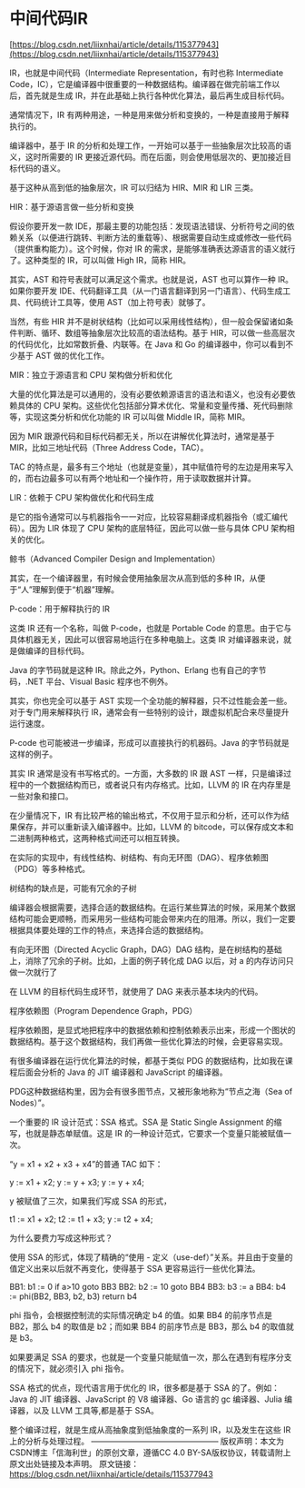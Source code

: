 # 中间代码IR

[https://blog.csdn.net/liixnhai/article/details/115377943](https://blog.csdn.net/liixnhai/article/details/115377943)



IR，也就是中间代码（Intermediate Representation，有时也称 Intermediate Code，IC），它是编译器中很重要的一种数据结构。编译器在做完前端工作以后，首先就是生成 IR，并在此基础上执行各种优化算法，最后再生成目标代码。

 

通常情况下，IR 有两种用途，一种是用来做分析和变换的，一种是直接用于解释执行的。

编译器中，基于 IR 的分析和处理工作，一开始可以基于一些抽象层次比较高的语义，这时所需要的 IR 更接近源代码。而在后面，则会使用低层次的、更加接近目标代码的语义。

 

基于这种从高到低的抽象层次，IR 可以归结为 HIR、MIR 和 LIR 三类。

HIR：基于源语言做一些分析和变换

假设你要开发一款 IDE，那最主要的功能包括：发现语法错误、分析符号之间的依赖关系（以便进行跳转、判断方法的重载等）、根据需要自动生成或修改一些代码（提供重构能力）。这个时候，你对 IR 的需求，是能够准确表达源语言的语义就行了。这种类型的 IR，可以叫做 High IR，简称 HIR。

 

其实，AST 和符号表就可以满足这个需求。也就是说，AST 也可以算作一种 IR。如果你要开发 IDE、代码翻译工具（从一门语言翻译到另一门语言）、代码生成工具、代码统计工具等，使用 AST（加上符号表）就够了。

 

当然，有些 HIR 并不是树状结构（比如可以采用线性结构），但一般会保留诸如条件判断、循环、数组等抽象层次比较高的语法结构。基于 HIR，可以做一些高层次的代码优化，比如常数折叠、内联等。在 Java 和 Go 的编译器中，你可以看到不少基于 AST 做的优化工作。

 

MIR：独立于源语言和 CPU 架构做分析和优化

大量的优化算法是可以通用的，没有必要依赖源语言的语法和语义，也没有必要依赖具体的 CPU 架构。这些优化包括部分算术优化、常量和变量传播、死代码删除等，实现这类分析和优化功能的 IR 可以叫做 Middle IR，简称 MIR。

因为 MIR 跟源代码和目标代码都无关，所以在讲解优化算法时，通常是基于 MIR，比如三地址代码（Three Address Code，TAC）。

TAC 的特点是，最多有三个地址（也就是变量），其中赋值符号的左边是用来写入的，而右边最多可以有两个地址和一个操作符，用于读取数据并计算。

 

LIR：依赖于 CPU 架构做优化和代码生成

是它的指令通常可以与机器指令一一对应，比较容易翻译成机器指令（或汇编代码）。因为 LIR 体现了 CPU 架构的底层特征，因此可以做一些与具体 CPU 架构相关的优化。

 

鲸书（Advanced Compiler Design and Implementation）

其实，在一个编译器里，有时候会使用抽象层次从高到低的多种 IR，从便于“人”理解到便于“机器”理解。

 

 

P-code：用于解释执行的 IR

这类 IR 还有一个名称，叫做 P-code，也就是 Portable Code 的意思。由于它与具体机器无关，因此可以很容易地运行在多种电脑上。这类 IR 对编译器来说，就是做编译的目标代码。

Java 的字节码就是这种 IR。除此之外，Python、Erlang 也有自己的字节码，.NET 平台、Visual Basic 程序也不例外。

 

其实，你也完全可以基于 AST 实现一个全功能的解释器，只不过性能会差一些。对于专门用来解释执行 IR，通常会有一些特别的设计，跟虚拟机配合来尽量提升运行速度。

P-code 也可能被进一步编译，形成可以直接执行的机器码。Java 的字节码就是这样的例子。

 

 

其实 IR 通常是没有书写格式的。一方面，大多数的 IR 跟 AST 一样，只是编译过程中的一个数据结构而已，或者说只有内存格式。比如，LLVM 的 IR 在内存里是一些对象和接口。

 

在少量情况下，IR 有比较严格的输出格式，不仅用于显示和分析，还可以作为结果保存，并可以重新读入编译器中。比如，LLVM 的 bitcode，可以保存成文本和二进制两种格式，这两种格式间还可以相互转换。

 

 

在实际的实现中，有线性结构、树结构、有向无环图（DAG）、程序依赖图（PDG）等多种格式。

 

树结构的缺点是，可能有冗余的子树



 

编译器会根据需要，选择合适的数据结构。在运行某些算法的时候，采用某个数据结构可能会更顺畅，而采用另一些结构可能会带来内在的阻滞。所以，我们一定要根据具体要处理的工作的特点，来选择合适的数据结构。

 

有向无环图（Directed Acyclic Graph，DAG）DAG 结构，是在树结构的基础上，消除了冗余的子树。比如，上面的例子转化成 DAG 以后，对 a 的内存访问只做一次就行了



 

在 LLVM 的目标代码生成环节，就使用了 DAG 来表示基本块内的代码。

 

程序依赖图（Program Dependence Graph，PDG）

程序依赖图，是显式地把程序中的数据依赖和控制依赖表示出来，形成一个图状的数据结构。基于这个数据结构，我们再做一些优化算法的时候，会更容易实现。

有很多编译器在运行优化算法的时候，都基于类似 PDG 的数据结构，比如我在课程后面会分析的 Java 的 JIT 编译器和 JavaScript 的编译器。

PDG这种数据结构里，因为会有很多图节点，又被形象地称为“节点之海（Sea of Nodes）”。

 

一个重要的 IR 设计范式：SSA 格式。SSA 是 Static Single Assignment 的缩写，也就是静态单赋值。这是 IR 的一种设计范式，它要求一个变量只能被赋值一次。

 

“y = x1 + x2 + x3 + x4”的普通 TAC 如下：


y := x1 + x2;
y := y + x3;
y := y + x4;

 

y 被赋值了三次，如果我们写成 SSA 的形式，


t1 := x1 + x2;
t2 := t1 + x3;
y  := t2 + x4; 

为什么要费力写成这种形式？

使用 SSA 的形式，体现了精确的“使用 - 定义（use-def）”关系。并且由于变量的值定义出来以后就不再变化，使得基于 SSA 更容易运行一些优化算法。

BB1:
  b1 := 0
  if a>10 goto BB3
BB2:
  b2 := 10
  goto BB4
BB3:
  b3 := a
BB4:
  b4 := phi(BB2, BB3, b2, b3)
  return b4

phi 指令，会根据控制流的实际情况确定 b4 的值。如果 BB4 的前序节点是 BB2，那么 b4 的取值是 b2；而如果 BB4 的前序节点是 BB3，那么 b4 的取值就是 b3。

如果要满足 SSA 的要求，也就是一个变量只能赋值一次，那么在遇到有程序分支的情况下，就必须引入 phi 指令。

 

SSA 格式的优点，现代语言用于优化的 IR，很多都是基于 SSA 的了。例如：Java 的 JIT 编译器、JavaScript 的 V8 编译器、Go 语言的 gc 编译器、Julia 编译器，以及 LLVM 工具等,都是基于 SSA。

 

 

整个编译过程，就是生成从高抽象度到低抽象度的一系列 IR，以及发生在这些 IR 上的分析与处理过程。
————————————————
版权声明：本文为CSDN博主「信海利世」的原创文章，遵循CC 4.0 BY-SA版权协议，转载请附上原文出处链接及本声明。
原文链接：https://blog.csdn.net/liixnhai/article/details/115377943